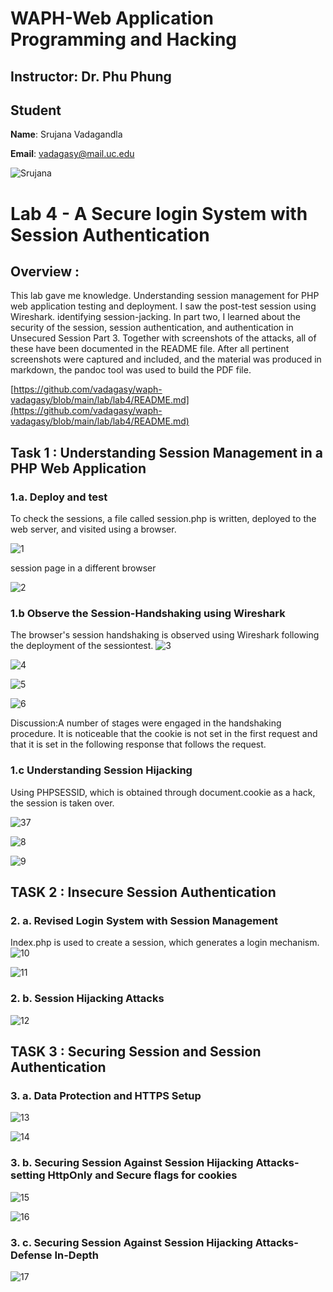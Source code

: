 # WAPH-Web Application Programming and Hacking

## Instructor: Dr. Phu Phung

## Student

**Name**: Srujana Vadagandla

**Email**: vadagasy@mail.uc.edu

![Srujana](images/headshot.jpeg)


# Lab 4 - A Secure login System with Session Authentication

## Overview : 
This lab gave me knowledge. Understanding session management for PHP web application testing and deployment. I saw the post-test session using Wireshark. identifying session-jacking. In part two, I learned about the security of the session, session authentication, and authentication in Unsecured Session Part 3. Together with screenshots of the attacks, all of these have been documented in the README file. After all pertinent screenshots were captured and included, and the material was produced in markdown, the pandoc tool was used to build the PDF file.




[https://github.com/vadagasy/waph-vadagasy/blob/main/lab/lab4/README.md](https://github.com/vadagasy/waph-vadagasy/blob/main/lab/lab4/README.md)



## Task 1 : Understanding Session Management in a PHP Web Application

### 1.a. Deploy and test

To check the sessions, a file called session.php is written, deployed to the web server, and visited using a browser.

![1](images/1.png)
 
session page in a different browser

![2](images/2.png)

### 1.b Observe the Session-Handshaking using Wireshark
The browser's session handshaking is observed using Wireshark following the deployment of the sessiontest.
![3](images/3.png)

![4](images/4.png)

![5](images/5.png)

![6](images/6.png)

Discussion:A number of stages were engaged in the handshaking procedure. It is noticeable that the cookie is not set in the first request and that it is set in the following response that follows the request.

### 1.c Understanding Session Hijacking
Using PHPSESSID, which is obtained through document.cookie as a hack, the session is taken over.

![37](images/7.png)

![8](images/8.png)

![9](images/9.png)


## TASK 2 : Insecure Session Authentication
###  2. a. Revised Login System with Session Management
Index.php is used to create a session, which generates a login mechanism.
![10](images/10.png)

![11](images/11.png)

### 2. b. Session Hijacking Attacks

![12](images/12.png)

## TASK 3 : Securing Session and Session Authentication
###  3. a. Data Protection and HTTPS Setup

![13](images/13.png)

![14](images/14.png)

 ### 3. b. Securing Session Against Session Hijacking Attacks- setting HttpOnly and Secure flags for cookies

![15](images/15.png)

![16](images/16.png)

### 3. c. Securing Session Against Session Hijacking Attacks- Defense In-Depth

![17](images/17.png)
 
